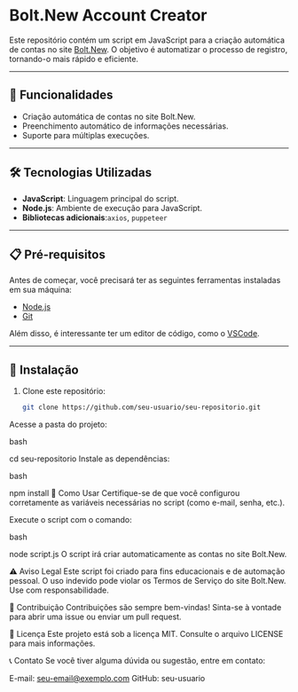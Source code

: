# Bolt.New Account Creator

Este repositório contém um script em JavaScript para a criação automática de contas no site [Bolt.New](https://bolt.new). O objetivo é automatizar o processo de registro, tornando-o mais rápido e eficiente.

---

## 🚀 Funcionalidades

- Criação automática de contas no site Bolt.New.
- Preenchimento automático de informações necessárias.
- Suporte para múltiplas execuções.

---

## 🛠️ Tecnologias Utilizadas

- **JavaScript**: Linguagem principal do script.
- **Node.js**: Ambiente de execução para JavaScript.
- **Bibliotecas adicionais**:`axios`, `puppeteer`

---

## 📋 Pré-requisitos

Antes de começar, você precisará ter as seguintes ferramentas instaladas em sua máquina:

- [Node.js](https://nodejs.org/)
- [Git](https://git-scm.com/)

Além disso, é interessante ter um editor de código, como o [VSCode](https://code.visualstudio.com/).

---

## 🔧 Instalação

1. Clone este repositório:

   ```bash
   git clone https://github.com/seu-usuario/seu-repositorio.git
Acesse a pasta do projeto:

bash

cd seu-repositorio
Instale as dependências:

bash

npm install
🚀 Como Usar
Certifique-se de que você configurou corretamente as variáveis necessárias no script (como e-mail, senha, etc.).

Execute o script com o comando:

bash

node script.js
O script irá criar automaticamente as contas no site Bolt.New.

⚠️ Aviso Legal
Este script foi criado para fins educacionais e de automação pessoal. O uso indevido pode violar os Termos de Serviço do site Bolt.New. Use com responsabilidade.

📝 Contribuição
Contribuições são sempre bem-vindas! Sinta-se à vontade para abrir uma issue ou enviar um pull request.

📄 Licença
Este projeto está sob a licença MIT. Consulte o arquivo LICENSE para mais informações.

📞 Contato
Se você tiver alguma dúvida ou sugestão, entre em contato:

E-mail: seu-email@exemplo.com
GitHub: seu-usuario
